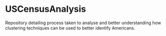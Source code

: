 # USCensusAnalysis
Repository detailing process taken to analyse and better understanding how clustering techniques can be used to better identify Americans.

